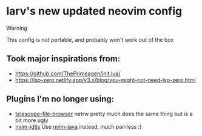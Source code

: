 # larv's new updated neovim config

> [!WARNING]
> This config is not portable, and probably won't work out of the box

## Took major inspirations from:
- https://github.com/ThePrimeagen/init.lua/
- https://lsp-zero.netlify.app/v3.x/blog/you-might-not-need-lsp-zero.html

## Plugins I'm no longer using:
- [telescope-file-browser](https://github.com/nvim-telescope/telescope-file-browser.nvim)
    netrw pretty much does the same thing but is a bit more ugly
- [nvim-jdtls](https://github.com/mfussenegger/nvim-jdtls)
    Use [nvim-java](https://github.com/nvim-java/nvim-java) instead, much painless :)
